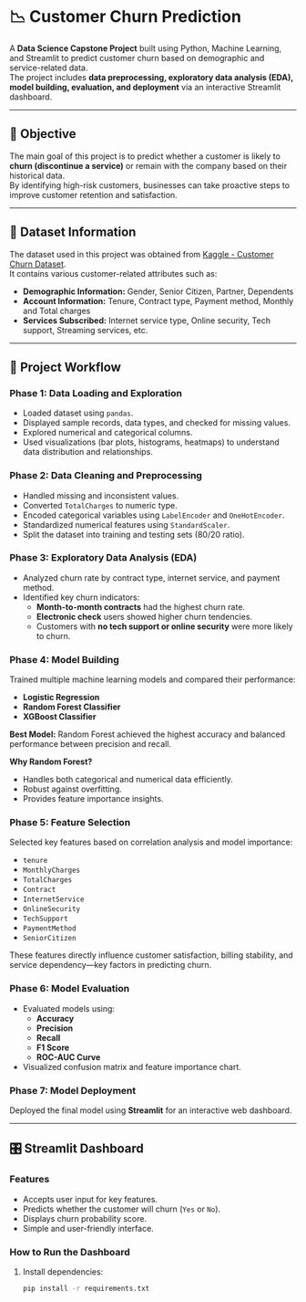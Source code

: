 # 📉 Customer Churn Prediction

A **Data Science Capstone Project** built using Python, Machine Learning, and Streamlit to predict customer churn based on demographic and service-related data.  
The project includes **data preprocessing, exploratory data analysis (EDA), model building, evaluation, and deployment** via an interactive Streamlit dashboard.

---

## 🧠 Objective

The main goal of this project is to predict whether a customer is likely to **churn (discontinue a service)** or remain with the company based on their historical data.  
By identifying high-risk customers, businesses can take proactive steps to improve customer retention and satisfaction.

---

## 📂 Dataset Information

The dataset used in this project was obtained from [Kaggle - Customer Churn Dataset](https://www.kaggle.com/datasets/rashadrmammadov/customer-churn-dataset).  
It contains various customer-related attributes such as:

- **Demographic Information:** Gender, Senior Citizen, Partner, Dependents  
- **Account Information:** Tenure, Contract type, Payment method, Monthly and Total charges  
- **Services Subscribed:** Internet service type, Online security, Tech support, Streaming services, etc.

---

## 🧩 Project Workflow

### **Phase 1: Data Loading and Exploration**
- Loaded dataset using `pandas`.
- Displayed sample records, data types, and checked for missing values.
- Explored numerical and categorical columns.
- Used visualizations (bar plots, histograms, heatmaps) to understand data distribution and relationships.

### **Phase 2: Data Cleaning and Preprocessing**
- Handled missing and inconsistent values.
- Converted `TotalCharges` to numeric type.
- Encoded categorical variables using `LabelEncoder` and `OneHotEncoder`.
- Standardized numerical features using `StandardScaler`.
- Split the dataset into training and testing sets (80/20 ratio).

### **Phase 3: Exploratory Data Analysis (EDA)**
- Analyzed churn rate by contract type, internet service, and payment method.
- Identified key churn indicators:
  - **Month-to-month contracts** had the highest churn rate.
  - **Electronic check** users showed higher churn tendencies.
  - Customers with **no tech support or online security** were more likely to churn.

### **Phase 4: Model Building**
Trained multiple machine learning models and compared their performance:
- **Logistic Regression**
- **Random Forest Classifier**
- **XGBoost Classifier**

**Best Model:** Random Forest achieved the highest accuracy and balanced performance between precision and recall.

**Why Random Forest?**
- Handles both categorical and numerical data efficiently.
- Robust against overfitting.
- Provides feature importance insights.

### **Phase 5: Feature Selection**
Selected key features based on correlation analysis and model importance:
- `tenure`
- `MonthlyCharges`
- `TotalCharges`
- `Contract`
- `InternetService`
- `OnlineSecurity`
- `TechSupport`
- `PaymentMethod`
- `SeniorCitizen`

These features directly influence customer satisfaction, billing stability, and service dependency—key factors in predicting churn.

### **Phase 6: Model Evaluation**
- Evaluated models using:
  - **Accuracy**
  - **Precision**
  - **Recall**
  - **F1 Score**
  - **ROC-AUC Curve**
- Visualized confusion matrix and feature importance chart.

### **Phase 7: Model Deployment**
Deployed the final model using **Streamlit** for an interactive web dashboard.

---

## 🎛️ Streamlit Dashboard

### **Features**
- Accepts user input for key features.
- Predicts whether the customer will churn (`Yes` or `No`).
- Displays churn probability score.
- Simple and user-friendly interface.

### **How to Run the Dashboard**
1. Install dependencies:
   ```bash
   pip install -r requirements.txt

